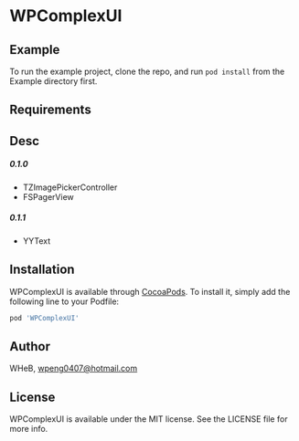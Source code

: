 # WPComplexUI


## Example

To run the example project, clone the repo, and run `pod install` from the Example directory first.

## Requirements

## Desc

##### 0.1.0

- TZImagePickerController
- FSPagerView

##### 0.1.1

- YYText


## Installation

WPComplexUI is available through [CocoaPods](https://cocoapods.org). To install
it, simply add the following line to your Podfile:

```ruby
pod 'WPComplexUI'
```

## Author

WHeB, wpeng0407@hotmail.com

## License

WPComplexUI is available under the MIT license. See the LICENSE file for more info.
